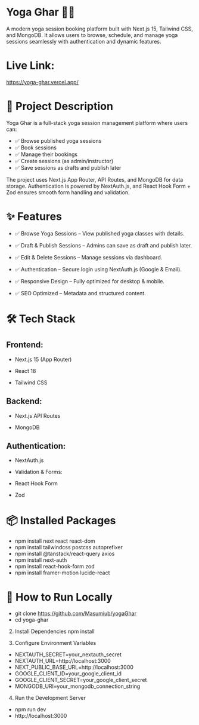 # Yoga Ghar 🧘‍♀️

A modern yoga session booking platform built with Next.js 15, Tailwind CSS, and MongoDB. It allows users to browse, schedule, and manage yoga sessions seamlessly with authentication and dynamic features.

# Live Link:
https://yoga-ghar.vercel.app/

# 📌 Project Description

Yoga Ghar is a full-stack yoga session management platform where users can:
- ✅ Browse published yoga sessions
- ✅ Book sessions
- ✅ Manage their bookings
- ✅ Create sessions (as admin/instructor)
- ✅ Save sessions as drafts and publish later

The project uses Next.js App Router, API Routes, and MongoDB for data storage. Authentication is powered by NextAuth.js, and React Hook Form + Zod ensures smooth form handling and validation.


# ✨ Features

- ✅ Browse Yoga Sessions – View published yoga classes with details.

- ✅ Draft & Publish Sessions – Admins can save as draft and publish later.

- ✅ Edit & Delete Sessions – Manage sessions via dashboard.

- ✅ Authentication – Secure login using NextAuth.js (Google & Email).

- ✅ Responsive Design – Fully optimized for desktop & mobile.

- ✅ SEO Optimized – Metadata and structured content.

# 🛠 Tech Stack

## Frontend:

- Next.js 15 (App Router)

- React 18

- Tailwind CSS

## Backend:

- Next.js API Routes

- MongoDB

## Authentication:

- NextAuth.js

- Validation & Forms:

- React Hook Form

- Zod

# 📦 Installed Packages
- npm install next react react-dom
- npm install tailwindcss postcss autoprefixer
- npm install @tanstack/react-query axios
- npm install next-auth
- npm install react-hook-form zod
- npm install framer-motion lucide-react


# 🚀 How to Run Locally
- git clone https://github.com/Masumiub/yogaGhar
- cd yoga-ghar

2. Install Dependencies
npm install

3. Configure Environment Variables
- NEXTAUTH_SECRET=your_nextauth_secret
- NEXTAUTH_URL=http://localhost:3000
- NEXT_PUBLIC_BASE_URL=http://localhost:3000
- GOOGLE_CLIENT_ID=your_google_client_id
- GOOGLE_CLIENT_SECRET=your_google_client_secret
- MONGODB_URI=your_mongodb_connection_string

4. Run the Development Server
- npm run dev
- http://localhost:3000

